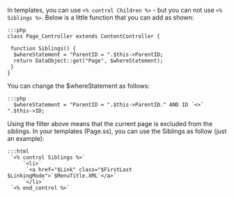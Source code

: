 In templates, you can use `<% control Children %>` - but you can not use `<% Siblings %>`.  Below is a little function
that you can add as shown:

	:::php
	class Page_Controller extends ContentController {
	 
	 function Siblings() {
	  $whereStatement = "ParentID = ".$this->ParentID;
	  return DataObject::get("Page", $whereStatement);
	 }
	}


You can change the $whereStatement as follows:

	:::php
	  $whereStatement = "ParentID = ".$this->ParentID." AND ID `<>` ".$this->ID;


Using the filter above means that the current page is excluded from the siblings. In your templates (Page.ss), you can
use the Siblings as follow (just an example):

	:::html
	 `<% control Siblings %>`
	     `<li>`
	      `<a href="$Link" class="$FirstLast $LinkingMode">`$MenuTitle.XML`</a>`
	     `</li>`
	 `<% end_control %>`


